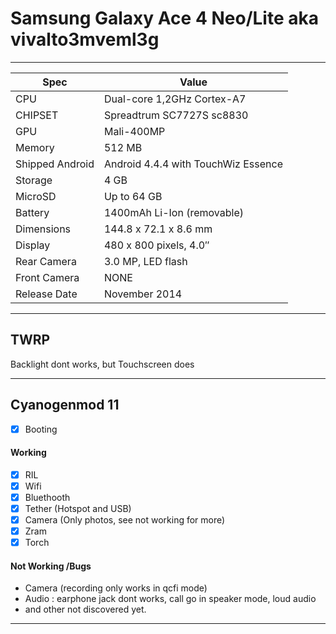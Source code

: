 
# Samsung Galaxy Ace 4 Neo/Lite aka vivalto3mveml3g #
- - - -
Spec  | Value
------------- | -------------
CPU | Dual-core 1,2GHz Cortex-A7
CHIPSET | Spreadtrum SC7727S sc8830
GPU| Mali-400MP
Memory | 512 MB
Shipped Android | Android 4.4.4 with TouchWiz Essence
Storage | 4 GB
MicroSD | Up to 64 GB
Battery | 1400mAh Li-Ion (removable)
Dimensions | 144.8 x 72.1 x 8.6 mm
Display | 480 x 800 pixels, 4.0″
Rear Camera | 3.0 MP, LED flash
Front Camera| NONE
Release Date | November 2014
- - - -
## TWRP ##
Backlight dont works, but Touchscreen does
- - - -
## Cyanogenmod 11 ##
- [x] Booting

####  Working ####
- [x] RIL
- [x] Wifi
- [x] Bluethooth
- [x] Tether (Hotspot and USB)
- [x] Camera (Only photos, see not working for more)
- [x] Zram
- [x] Torch

#### Not Working /Bugs ####
 * Camera (recording only works in qcfi mode)
 * Audio : earphone jack dont works, call go in speaker mode, loud audio
 * and other not discovered yet.
- - - -
